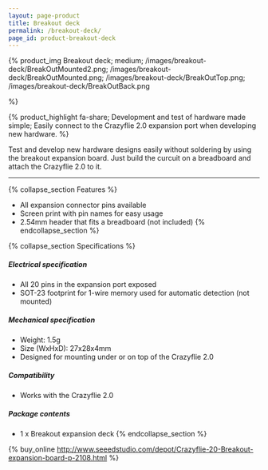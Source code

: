 ```yaml
---
layout: page-product
title: Breakout deck
permalink: /breakout-deck/
page_id: product-breakout-deck
---
```



{% product_img Breakout deck; medium;
/images/breakout-deck/BreakOutMounted2.png;
/images/breakout-deck/BreakOutMounted.png;
/images/breakout-deck/BreakOutTop.png;
/images/breakout-deck/BreakOutBack.png



%}
     
{% product_highlight 
fa-share; 
Development and test of hardware made simple; 
Easily connect to the Crazyflie 2.0 expansion port when developing new hardware. 
%}

Test and develop new hardware designs easily without soldering by using
the breakout expansion board. Just build the curcuit on a breadboard
and attach the Crazyflie 2.0 to it.

---

{% collapse_section Features %}
* All expansion connector pins available
* Screen print with pin names for easy usage
* 2.54mm header that fits a breadboard (not included)
{% endcollapse_section %}

{% collapse_section Specifications %}
##### Electrical specification

* All 20 pins in the expansion port exposed
* SOT-23 footprint for 1-wire memory used for automatic detection (not mounted)

##### Mechanical specification

* Weight: 1.5g
* Size (WxHxD): 27x28x4mm
* Designed for mounting under or on top of the Crazyflie 2.0

##### Compatibility

* Works with the Crazyflie 2.0

##### Package contents

* 1 x Breakout expansion deck
{% endcollapse_section %}

{% buy_online http://www.seeedstudio.com/depot/Crazyflie-20-Breakout-expansion-board-p-2108.html %}
